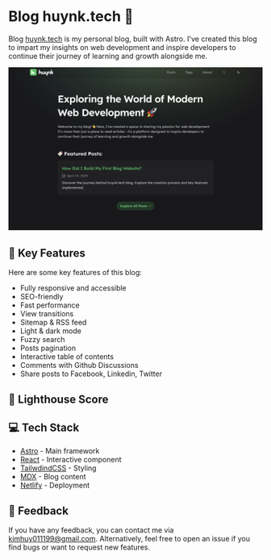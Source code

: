 # Blog huynk.tech 📃

Blog [huynk.tech](https://huynk.tech) is my personal blog, built with Astro. I've created this blog to impart my insights on web development and inspire developers to continue their journey of learning and growth alongside me.

![Homepage](./highlight.png)

## 📝 Key Features

Here are some key features of this blog:
- Fully responsive and accessible
- SEO-friendly
- Fast performance
- View transitions
- Sitemap & RSS feed
- Light & dark mode
- Fuzzy search
- Posts pagination
- Interactive table of contents
- Comments with Github Discussions
- Share posts to Facebook, Linkedin, Twitter

## 💯 Lighthouse Score

## 💻 Tech Stack

- [Astro](https://astro.build/) - Main framework
- [React](https://react.dev/) - Interactive component
- [TailwdindCSS](https://tailwindcss.com/) - Styling
- [MDX](https://mdxjs.com/) - Blog content
- [Netlify](https://www.netlify.com/) - Deployment

## 👀 Feedback

If you have any feedback, you can contact me via kimhuy011199@gmail.com.
Alternatively, feel free to open an issue if you find bugs or want to request new features.

